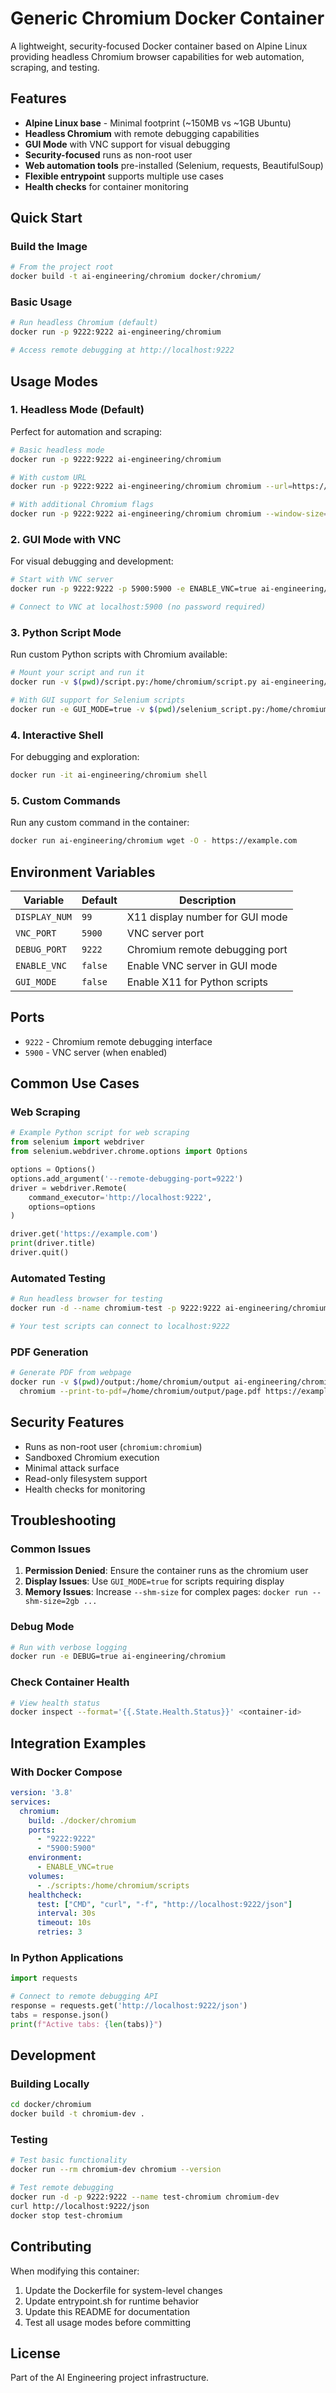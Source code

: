 # Generic Chromium Docker Container

A lightweight, security-focused Docker container based on Alpine Linux providing headless Chromium browser capabilities for web automation, scraping, and testing.

## Features

- **Alpine Linux base** - Minimal footprint (~150MB vs ~1GB Ubuntu)
- **Headless Chromium** with remote debugging capabilities
- **GUI Mode** with VNC support for visual debugging
- **Security-focused** runs as non-root user
- **Web automation tools** pre-installed (Selenium, requests, BeautifulSoup)
- **Flexible entrypoint** supports multiple use cases
- **Health checks** for container monitoring

## Quick Start

### Build the Image

```bash
# From the project root
docker build -t ai-engineering/chromium docker/chromium/
```

### Basic Usage

```bash
# Run headless Chromium (default)
docker run -p 9222:9222 ai-engineering/chromium

# Access remote debugging at http://localhost:9222
```

## Usage Modes

### 1. Headless Mode (Default)

Perfect for automation and scraping:

```bash
# Basic headless mode
docker run -p 9222:9222 ai-engineering/chromium

# With custom URL
docker run -p 9222:9222 ai-engineering/chromium chromium --url=https://example.com

# With additional Chromium flags
docker run -p 9222:9222 ai-engineering/chromium chromium --window-size=1280,720
```

### 2. GUI Mode with VNC

For visual debugging and development:

```bash
# Start with VNC server
docker run -p 9222:9222 -p 5900:5900 -e ENABLE_VNC=true ai-engineering/chromium gui

# Connect to VNC at localhost:5900 (no password required)
```

### 3. Python Script Mode

Run custom Python scripts with Chromium available:

```bash
# Mount your script and run it
docker run -v $(pwd)/script.py:/home/chromium/script.py ai-engineering/chromium python script.py

# With GUI support for Selenium scripts
docker run -e GUI_MODE=true -v $(pwd)/selenium_script.py:/home/chromium/script.py ai-engineering/chromium python script.py
```

### 4. Interactive Shell

For debugging and exploration:

```bash
docker run -it ai-engineering/chromium shell
```

### 5. Custom Commands

Run any custom command in the container:

```bash
docker run ai-engineering/chromium wget -O - https://example.com
```

## Environment Variables

| Variable | Default | Description |
|----------|---------|-------------|
| `DISPLAY_NUM` | `99` | X11 display number for GUI mode |
| `VNC_PORT` | `5900` | VNC server port |
| `DEBUG_PORT` | `9222` | Chromium remote debugging port |
| `ENABLE_VNC` | `false` | Enable VNC server in GUI mode |
| `GUI_MODE` | `false` | Enable X11 for Python scripts |

## Ports

- `9222` - Chromium remote debugging interface
- `5900` - VNC server (when enabled)

## Common Use Cases

### Web Scraping

```python
# Example Python script for web scraping
from selenium import webdriver
from selenium.webdriver.chrome.options import Options

options = Options()
options.add_argument('--remote-debugging-port=9222')
driver = webdriver.Remote(
    command_executor='http://localhost:9222',
    options=options
)

driver.get('https://example.com')
print(driver.title)
driver.quit()
```

### Automated Testing

```bash
# Run headless browser for testing
docker run -d --name chromium-test -p 9222:9222 ai-engineering/chromium

# Your test scripts can connect to localhost:9222
```

### PDF Generation

```bash
# Generate PDF from webpage
docker run -v $(pwd)/output:/home/chromium/output ai-engineering/chromium \
  chromium --print-to-pdf=/home/chromium/output/page.pdf https://example.com
```

## Security Features

- Runs as non-root user (`chromium:chromium`)
- Sandboxed Chromium execution
- Minimal attack surface
- Read-only filesystem support
- Health checks for monitoring

## Troubleshooting

### Common Issues

1. **Permission Denied**: Ensure the container runs as the chromium user
2. **Display Issues**: Use `GUI_MODE=true` for scripts requiring display
3. **Memory Issues**: Increase `--shm-size` for complex pages: `docker run --shm-size=2gb ...`

### Debug Mode

```bash
# Run with verbose logging
docker run -e DEBUG=true ai-engineering/chromium
```

### Check Container Health

```bash
# View health status
docker inspect --format='{{.State.Health.Status}}' <container-id>
```

## Integration Examples

### With Docker Compose

```yaml
version: '3.8'
services:
  chromium:
    build: ./docker/chromium
    ports:
      - "9222:9222"
      - "5900:5900"
    environment:
      - ENABLE_VNC=true
    volumes:
      - ./scripts:/home/chromium/scripts
    healthcheck:
      test: ["CMD", "curl", "-f", "http://localhost:9222/json"]
      interval: 30s
      timeout: 10s
      retries: 3
```

### In Python Applications

```python
import requests

# Connect to remote debugging API
response = requests.get('http://localhost:9222/json')
tabs = response.json()
print(f"Active tabs: {len(tabs)}")
```

## Development

### Building Locally

```bash
cd docker/chromium
docker build -t chromium-dev .
```

### Testing

```bash
# Test basic functionality
docker run --rm chromium-dev chromium --version

# Test remote debugging
docker run -d -p 9222:9222 --name test-chromium chromium-dev
curl http://localhost:9222/json
docker stop test-chromium
```

## Contributing

When modifying this container:

1. Update the Dockerfile for system-level changes
2. Update entrypoint.sh for runtime behavior
3. Update this README for documentation
4. Test all usage modes before committing

## License

Part of the AI Engineering project infrastructure.
